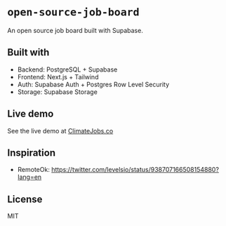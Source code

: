 # `open-source-job-board`

An open source job board built with Supabase.


## Built with

- Backend: PostgreSQL + Supabase
- Frontend: Next.js + Tailwind
- Auth: Supabase Auth + Postgres Row Level Security
- Storage: Supabase Storage

## Live demo

See the live demo at [ClimateJobs.co](https://climatejobs.co/)


## Inspiration

- RemoteOk: https://twitter.com/levelsio/status/938707166508154880?lang=en


## License

MIT
